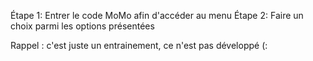 Étape 1: Entrer le code MoMo afin d'accéder au menu
Étape 2: Faire un choix parmi les options présentées

Rappel : c'est juste un entrainement, ce n'est pas développé (:
